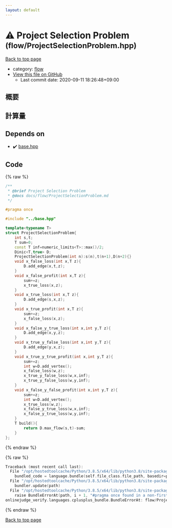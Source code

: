 ```yaml
---
layout: default
---
```


<!-- mathjax config similar to math.stackexchange -->
<script type="text/javascript" async
  src="https://cdnjs.cloudflare.com/ajax/libs/mathjax/2.7.5/MathJax.js?config=TeX-MML-AM_CHTML">
</script>
<script type="text/x-mathjax-config">
  MathJax.Hub.Config({
    TeX: { equationNumbers: { autoNumber: "AMS" }},
    tex2jax: {
      inlineMath: [ ['$','$'] ],
      processEscapes: true
    },
    "HTML-CSS": { matchFontHeight: false },
    displayAlign: "left",
    displayIndent: "2em"
  });
</script>

<script type="text/javascript" src="https://cdnjs.cloudflare.com/ajax/libs/jquery/3.4.1/jquery.min.js"></script>
<script src="https://cdn.jsdelivr.net/npm/jquery-balloon-js@1.1.2/jquery.balloon.min.js" integrity="sha256-ZEYs9VrgAeNuPvs15E39OsyOJaIkXEEt10fzxJ20+2I=" crossorigin="anonymous"></script>
<script type="text/javascript" src="../../assets/js/copy-button.js"></script>
<link rel="stylesheet" href="../../assets/css/copy-button.css" />


# :warning: Project Selection Problem <small>(flow/ProjectSelectionProblem.hpp)</small>

<a href="../../index.html">Back to top page</a>

* category: <a href="../../index.html#cff5497121104c2b8e0cb41ed2083a9b">flow</a>
* <a href="{{ site.github.repository_url }}/blob/master/flow/ProjectSelectionProblem.hpp">View this file on GitHub</a>
    - Last commit date: 2020-09-11 18:26:48+09:00




## 概要

## 計算量

## Depends on

* :heavy_check_mark: <a href="../base.hpp.html">base.hpp</a>


## Code

<a id="unbundled"></a>
{% raw %}
```cpp
/**
 * @brief Project Selection Problem
 * @docs docs/flow/ProjectSelectionProblem.md
 */

#pragma once

#include "../base.hpp"

template<typename T>
struct ProjectSelectionProblem{
    int s,t;
    T sum=0;
    const T inf=numeric_limits<T>::max()/2;
    Dinic<T,true> D;
    ProjectSelectionProblem(int n):s(n),t(n+1),D(n+2){}
    void x_false_loss(int x,T z){
        D.add_edge(x,t,z);
    }
    void x_false_profit(int x,T z){
        sum+=z;
        x_true_loss(x,z);
    }
    void x_true_loss(int x,T z){
        D.add_edge(s,x,z);
    }
    void x_true_profit(int x,T z){
        sum+=z;
        x_false_loss(x,z);
    }
    void x_false_y_true_loss(int x,int y,T z){
        D.add_edge(x,y,z);
    }
    void x_true_y_false_loss(int x,int y,T z){
        D.add_edge(y,x,z);
    }
    void x_true_y_true_profit(int x,int y,T z){
        sum+=z;
        int w=D.add_vertex();
        x_false_loss(w,z);
        x_true_y_false_loss(w,x,inf);
        x_true_y_false_loss(w,y,inf);
    }
    void x_false_y_false_profit(int x,int y,T z){
        sum+=z;
        int w=D.add_vertex();
        x_true_loss(w,z);
        x_false_y_true_loss(w,x,inf);
        x_false_y_true_loss(w,y,inf);
    }
    T build(){
        return D.max_flow(s,t)-sum;
    }
};
```
{% endraw %}

<a id="bundled"></a>
{% raw %}
```cpp
Traceback (most recent call last):
  File "/opt/hostedtoolcache/Python/3.8.5/x64/lib/python3.8/site-packages/onlinejudge_verify/docs.py", line 349, in write_contents
    bundled_code = language.bundle(self.file_class.file_path, basedir=pathlib.Path.cwd())
  File "/opt/hostedtoolcache/Python/3.8.5/x64/lib/python3.8/site-packages/onlinejudge_verify/languages/cplusplus.py", line 185, in bundle
    bundler.update(path)
  File "/opt/hostedtoolcache/Python/3.8.5/x64/lib/python3.8/site-packages/onlinejudge_verify/languages/cplusplus_bundle.py", line 310, in update
    raise BundleErrorAt(path, i + 1, "#pragma once found in a non-first line")
onlinejudge_verify.languages.cplusplus_bundle.BundleErrorAt: flow/ProjectSelectionProblem.hpp: line 6: #pragma once found in a non-first line

```
{% endraw %}

<a href="../../index.html">Back to top page</a>

